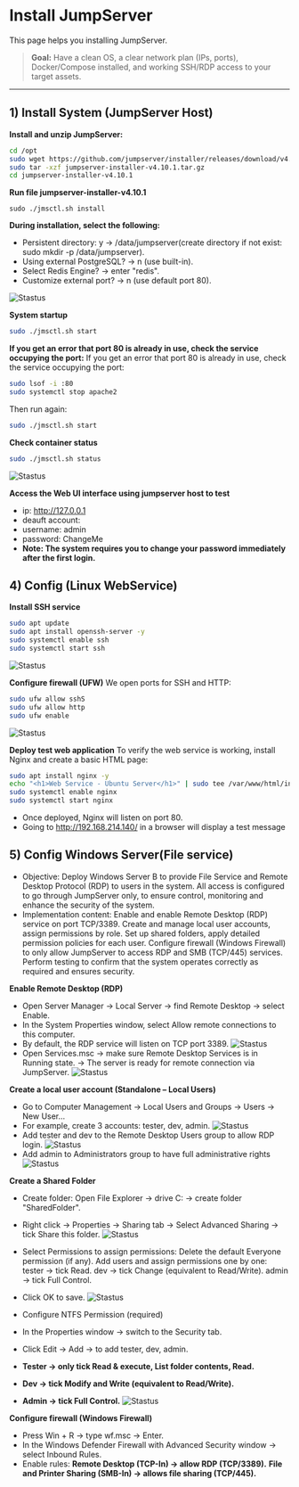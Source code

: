 # Install JumpServer

This page helps you installing JumpServer.

> **Goal:** Have a clean OS, a clear network plan (IPs, ports), Docker/Compose installed, and working SSH/RDP access to your target assets.

---

## 1) Install System (JumpServer Host)

**Install and unzip JumpServer:**
```bash
cd /opt
sudo wget https://github.com/jumpserver/installer/releases/download/v4.10.1/jumpserver-installer-v4.10.1.tar.gz
sudo tar -xzf jumpserver-installer-v4.10.1.tar.gz
cd jumpserver-installer-v4.10.1
```

**Run file jumpserver-installer-v4.10.1**
```
sudo ./jmsctl.sh install 
```

**During installation, select the following:**
- Persistent directory: y → /data/jumpserver(create directory if not exist: sudo mkdir -p /data/jumpserver).
- Using external PostgreSQL? → n (use built-in).
- Select Redis Engine? → enter "redis".
- Customize external port? → n (use default port 80).

![Stastus](images/pic4.png)

**System startup**
```bash
sudo ./jmsctl.sh start
```

**If you get an error that port 80 is already in use, check the service occupying the port:**
If you get an error that port 80 is already in use, check the service occupying the port:
```bash
sudo lsof -i :80
sudo systemctl stop apache2
```
Then run again:
```bash
sudo ./jmsctl.sh start
```

**Check container status**
```bash
sudo ./jmsctl.sh status
```
![Stastus](images/pic5.png)

**Access the Web UI interface using jumpserver host to test**
- ip: http://127.0.0.1
- deauft account:
- username: admin
- password: ChangeMe
- **Note: The system requires you to change your password immediately after the first login.**

## 4) Config (Linux WebService)

**Install SSH service**
```bash
sudo apt update
sudo apt install openssh-server -y
sudo systemctl enable ssh
sudo systemctl start ssh
```
![Stastus](images/pic1.png)

**Configure firewall (UFW)**
We open ports for SSH and HTTP:
```bash
sudo ufw allow sshS 
sudo ufw allow http 
sudo ufw enable
```
![Stastus](images/pic2.png)

**Deploy test web application**
To verify the web service is working, install Nginx and create a basic HTML page:
```bash
sudo apt install nginx -y 
echo "<h1>Web Service - Ubuntu Server</h1>" | sudo tee /var/www/html/index.html 
sudo systemctl enable nginx 
sudo systemctl start nginx
```
- Once deployed, Nginx will listen on port 80.
- Going to http://192.168.214.140/ in a browser will display a test message

 ## 5) Config Windows Server(File service)
- Objective: Deploy Windows Server B to provide File Service and Remote Desktop Protocol (RDP) to users in the system. All access is configured to go through JumpServer only, to ensure control, monitoring and enhance the security of the system.
- Implementation content:
   Enable and enable Remote Desktop (RDP) service on port TCP/3389.
   Create and manage local user accounts, assign permissions by role.
   Set up shared folders, apply detailed permission policies for each user.
   Configure firewall (Windows Firewall) to only allow JumpServer to access RDP and SMB (TCP/445) services.
   Perform testing to confirm that the system operates correctly as required and ensures security.

**Enable Remote Desktop (RDP)**
- Open Server Manager → Local Server → find Remote Desktop → select Enable.
- In the System Properties window, select Allow remote connections to this computer.
- By default, the RDP service will listen on TCP port 3389.
![Stastus](images/pic6.png)
- Open Services.msc → make sure Remote Desktop Services is in Running state.
→ The server is ready for remote connection via JumpServer.
![Stastus](images/pic7.png)

**Create a local user account (Standalone – Local Users)**
- Go to Computer Management → Local Users and Groups → Users → New User…
- For example, create 3 accounts: tester, dev, admin.
![Stastus](images/pic8.png)
- Add tester and dev to the Remote Desktop Users group to allow RDP login.
![Stastus](images/pic9.png)
- Add admin to Administrators group to have full administrative rights
![Stastus](images/pci10.png)

**Create a Shared Folder**
- Create folder: Open File Explorer → drive C: → create folder "SharedFolder".
- Right click → Properties → Sharing tab → Select Advanced Sharing → tick Share this folder.
![Stastus](images/pic11.png)
- Select Permissions to assign permissions:
Delete the default Everyone permission (if any).
Add users and assign permissions one by one:
tester → tick Read.
dev → tick Change (equivalent to Read/Write).
admin → tick Full Control.
- Click OK to save.
![Stastus](images/pic12.png)

- Configure NTFS Permission (required)
- In the Properties window → switch to the Security tab.
- Click Edit → Add → to add tester, dev, admin.

- **Tester → only tick Read & execute, List folder contents, Read.**
- **Dev → tick Modify and Write (equivalent to Read/Write).**
- **Admin → tick Full Control.**
![Stastus](images/pic13.png)

**Configure firewall (Windows Firewall)**
- Press Win + R → type wf.msc → Enter.
- In the Windows Defender Firewall with Advanced Security window → select Inbound Rules.
- Enable rules:
**Remote Desktop (TCP-In) → allow RDP (TCP/3389).**
**File and Printer Sharing (SMB-In) → allows file sharing (TCP/445).**





















